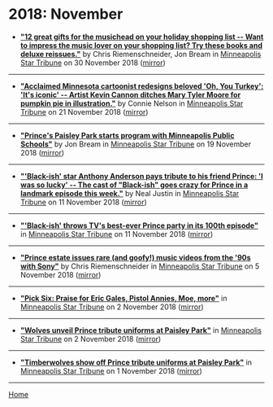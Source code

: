 # 2018: November

 - [**"12 great gifts for the musichead on your holiday shopping list -- Want to impress the music lover on your shopping list? Try these books and deluxe reissues."**](http://www.startribune.com/12-great-gifts-for-the-musichead-on-your-holiday-shopping-list/501582472/) by Chris Riemenschneider, Jon Bream in [Minneapolis Star Tribune](http://www.startribune.com/) on 30 November 2018 ([mirror](https://web.archive.org/web/*/http://www.startribune.com/12-great-gifts-for-the-musichead-on-your-holiday-shopping-list/501582472/))

----

 - [**"Acclaimed Minnesota cartoonist redesigns beloved 'Oh, You Turkey': 'It's iconic' -- Artist Kevin Cannon ditches Mary Tyler Moore for pumpkin pie in illustration."**](http://www.startribune.com/acclaimed-minnesota-cartoonist-redesigns-beloved-oh-you-turkey-it-s-iconic/501016911/) by Connie Nelson in [Minneapolis Star Tribune](http://www.startribune.com/) on 21 November 2018 ([mirror](https://web.archive.org/web/*/http://www.startribune.com/acclaimed-minnesota-cartoonist-redesigns-beloved-oh-you-turkey-it-s-iconic/501016911/))

----

 - [**"Prince's Paisley Park starts program with Minneapolis Public Schools"**](http://www.startribune.com/prince-s-paisley-park-starts-program-with-minneapolis-public-schools/500851022/) by Jon Bream in [Minneapolis Star Tribune](http://www.startribune.com/) on 19 November 2018 ([mirror](https://web.archive.org/web/*/http://www.startribune.com/prince-s-paisley-park-starts-program-with-minneapolis-public-schools/500851022/))

----

 - [**"'Black-ish' star Anthony Anderson pays tribute to his friend Prince: 'I was so lucky' -- The cast of "Black-ish" goes crazy for Prince in a landmark episode this week."**](http://www.startribune.com/black-ish-star-anthony-anderson-pays-tribute-to-his-friend-prince-i-was-so-lucky/500170031/) by Neal Justin in [Minneapolis Star Tribune](http://www.startribune.com/) on 11 November 2018 ([mirror](https://web.archive.org/web/*/http://www.startribune.com/black-ish-star-anthony-anderson-pays-tribute-to-his-friend-prince-i-was-so-lucky/500170031/))

----

 - [**"'Black-ish' throws TV's best-ever Prince party in its 100th episode"**](http://www.startribune.com/black-ish-throws-tv-s-best-ever-prince-party-in-its-100th-episode/500170101/) in [Minneapolis Star Tribune](http://www.startribune.com/) on 11 November 2018 ([mirror](https://web.archive.org/web/*/http://www.startribune.com/black-ish-throws-tv-s-best-ever-prince-party-in-its-100th-episode/500170101/))

----

 - [**"Prince estate issues rare (and goofy!) music videos from the '90s with Sony"**](http://www.startribune.com/prince-estate-issues-rare-and-goofy-music-videos-from-the-90s-with-sony/499690051/) by Chris Riemenschneider in [Minneapolis Star Tribune](http://www.startribune.com/) on 5 November 2018 ([mirror](https://web.archive.org/web/*/http://www.startribune.com/prince-estate-issues-rare-and-goofy-music-videos-from-the-90s-with-sony/499690051/))

----

 - [**"Pick Six: Praise for Eric Gales, Pistol Annies, Moe, more"**](http://www.startribune.com/pick-six-praise-for-eric-gales-pistol-annies-moe-more/499338101/) in [Minneapolis Star Tribune](http://www.startribune.com/) on 2 November 2018 ([mirror](https://web.archive.org/web/*/http://www.startribune.com/pick-six-praise-for-eric-gales-pistol-annies-moe-more/499338101/))

----

 - [**"Wolves unveil Prince tribute uniforms at Paisley Park"**](http://video.startribune.com/wolves-unveil-prince-tribute-uniforms-at-paisley-park/499324871/) in [Minneapolis Star Tribune](http://www.startribune.com/) on 2 November 2018 ([mirror](https://web.archive.org/web/*/http://video.startribune.com/wolves-unveil-prince-tribute-uniforms-at-paisley-park/499324871/))

----

 - [**"Timberwolves show off Prince tribute uniforms at Paisley Park"**](http://www.startribune.com/timberwolves-show-off-prince-tribute-jerseys-at-paisley-park/499315791/) in [Minneapolis Star Tribune](http://www.startribune.com/) on 1 November 2018 ([mirror](https://web.archive.org/web/*/http://www.startribune.com/timberwolves-show-off-prince-tribute-jerseys-at-paisley-park/499315791/))

----

[Home](./)
